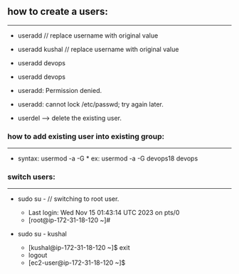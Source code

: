 ## how to create a users:
---------------------

* useradd <username>  // replace username with original value

* useradd kushal  // replace username with original value

* useradd devops

* useradd devops
* useradd: Permission denied.
* useradd: cannot lock /etc/passwd; try again later.

* userdel <username> --> delete the existing user.

### how to add existing user into existing group:
---------------------------------------------
   * syntax: usermod -a -G <groupname> <username>
    * ex: usermod -a -G devops18 devops

### switch users:
------------
  * sudo su -    // switching to root user.
    * Last login: Wed Nov 15 01:43:14 UTC 2023 on pts/0
    * [root@ip-172-31-18-120 ~]#

  * sudo su - kushal
    * [kushal@ip-172-31-18-120 ~]$ exit
    * logout
    * [ec2-user@ip-172-31-18-120 ~]$